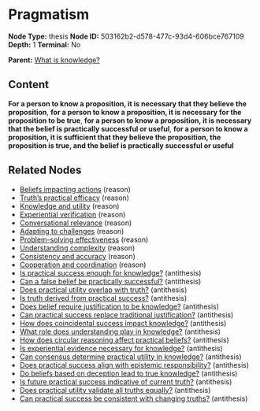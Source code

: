 # Pragmatism

**Node Type:** thesis
**Node ID:** 503162b2-d578-477c-93d4-606bce767109
**Depth:** 1
**Terminal:** No

**Parent:** [What is knowledge?](what-is-knowledge.md)

## Content

**For a person to know a proposition, it is necessary that they believe the proposition**, **for a person to know a proposition, it is necessary for the proposition to be true**, **for a person to know a proposition, it is necessary that the belief is practically successful or useful**, **for a person to know a proposition, it is sufficient that they believe the proposition, the proposition is true, and the belief is practically successful or useful**

## Related Nodes

- [Beliefs impacting actions](beliefs-impacting-actions.md) (reason)
- [Truth’s practical efficacy](truths-practical-efficacy.md) (reason)
- [Knowledge and utility](knowledge-and-utility.md) (reason)
- [Experiential verification](experiential-verification.md) (reason)
- [Conversational relevance](conversational-relevance.md) (reason)
- [Adapting to challenges](adapting-to-challenges.md) (reason)
- [Problem-solving effectiveness](problem-solving-effectiveness.md) (reason)
- [Understanding complexity](understanding-complexity.md) (reason)
- [Consistency and accuracy](consistency-and-accuracy.md) (reason)
- [Cooperation and coordination](cooperation-and-coordination.md) (reason)
- [Is practical success enough for knowledge?](is-practical-success-enough-for-knowledge.md) (antithesis)
- [Can a false belief be practically successful?](can-a-false-belief-be-practically-successful.md) (antithesis)
- [Does practical utility overlap with truth?](does-practical-utility-overlap-with-truth.md) (antithesis)
- [Is truth derived from practical success?](is-truth-derived-from-practical-success.md) (antithesis)
- [Does belief require justification to be knowledge?](does-belief-require-justification-to-be-knowledge.md) (antithesis)
- [Can practical success replace traditional justification?](can-practical-success-replace-traditional-justification.md) (antithesis)
- [How does coincidental success impact knowledge?](how-does-coincidental-success-impact-knowledge.md) (antithesis)
- [What role does understanding play in knowledge?](what-role-does-understanding-play-in-knowledge.md) (antithesis)
- [How does circular reasoning affect practical beliefs?](how-does-circular-reasoning-affect-practical-beliefs.md) (antithesis)
- [Is experiential evidence necessary for knowledge?](is-experiential-evidence-necessary-for-knowledge.md) (antithesis)
- [Can consensus determine practical utility in knowledge?](can-consensus-determine-practical-utility-in-knowledge.md) (antithesis)
- [Does practical success align with epistemic responsibility?](does-practical-success-align-with-epistemic-responsibility.md) (antithesis)
- [Do beliefs based on deception lead to true knowledge?](do-beliefs-based-on-deception-lead-to-true-knowledge.md) (antithesis)
- [Is future practical success indicative of current truth?](is-future-practical-success-indicative-of-current-truth.md) (antithesis)
- [Does practical utility validate all truths equally?](does-practical-utility-validate-all-truths-equally.md) (antithesis)
- [Can practical success be consistent with changing truths?](can-practical-success-be-consistent-with-changing-truths.md) (antithesis)

